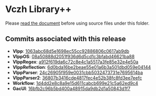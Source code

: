 # Vczh Library++

Please [read the document](http://vczh-libraries.github.io/doc/current/home/download.html) before using source files under this folder.

## Commits associated with this release

- **Vlpp**: [1063abc68d5e1698ec55cc92886806c0617ab9db](https://github.com/vczh-libraries/Vlpp/tree/1063abc68d5e1698ec55cc92886806c0617ab9db)
- **VlppOS**: [08a50888d2051f936d6d5cd1c3bfabd46621ba88](https://github.com/vczh-libraries/VlppOS/tree/08a50888d2051f936d6d5cd1c3bfabd46621ba88)
- **VlppRegex**: [a912f619da6c72c8e4c1a5517a3fe85e32e4e50a](https://github.com/vczh-libraries/VlppRegex/tree/a912f619da6c72c8e4c1a5517a3fe85e32e4e50a)
- **VlppReflection**: [6d0bda16be2beae55e01a6b3a501dbd059e04144](https://github.com/vczh-libraries/VlppReflection/tree/6d0bda16be2beae55e01a6b3a501dbd059e04144)
- **VlppParser**: [24c26905f959e0031cbb5032473731e7695614ba](https://github.com/vczh-libraries/VlppParser/tree/24c26905f959e0031cbb5032473731e7695614ba)
- **VlppParser2**: [36807b3416cde4817fec4e52b38fc8fd3ee7eefc](https://github.com/vczh-libraries/VlppParser2/tree/36807b3416cde4817fec4e52b38fc8fd3ee7eefc)
- **Workflow**: [1d4dd2e8c8a9e15d611cabcb699e21c5a62ed9c4](https://github.com/vczh-libraries/Workflow/tree/1d4dd2e8c8a9e15d611cabcb699e21c5a62ed9c4)
- **GacUI**: [16bfb2c96b5bd400a48915da9db2d1a50843d1f7](https://github.com/vczh-libraries/GacUI/tree/16bfb2c96b5bd400a48915da9db2d1a50843d1f7)


